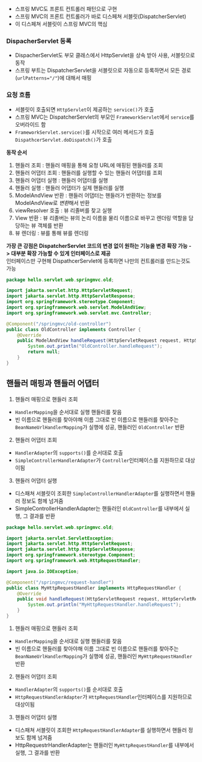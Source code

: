 * 스프링 MVC도 프론트 컨트롤러 패턴으로 구현
* 스프링 MVC의 프론트 컨트롤러가 바로 디스페쳐 서블릿(DispatcherServlet)
* 이 디스페쳐 서블릿이 스프링 MVC의 핵심

### DispacherServlet 등록
* DispacherServlet도 부모 클래스에서 HttpServlet을 상속 받아 사용, 서블릿으로 동작
* 스프링 부트는 DispatcherServlet을 서블릿으로 자동으로 등록하면서 모든 경로 (`urlPatterns="/"`)에 대해서 매핑

### 요청 흐름
* 서블릿이 호출되면 `HttpServlet`이 제공하는 `service()`가 호출
* 스프링 MVC는 DispatcherServlet의 부모인 `FrameworkServlet`에서 `service`를 오버라이드 함
* `FrameworkServlet.service()`를 시작으로 여러 메서드가 호출 `DispathcerServlet.doDispatch()`가 호출

**동작 순서**
1. 핸들러 조회 : 핸들러 매핑을 통해 요청 URL에 매핑된 핸들러를 조회
2. 핸들러 어댑터 조회 : 핸들러를 실행할 수 있는 핸들러 어댑터를 조회
3. 핸들러 어댑터 실행 : 핸들러 어댑터를 실행
4. 핸들러 실행 : 핸들러 어댑터가 실제 핸들러를 실행
5. ModelAndView 반환 : 핸들러 어댑터는 핸들러가 반환하는 정보를 ModelAndView로 *변환*해서 반환
6. viewResolver 호출 : 뷰 리졸버를 찾고 실행
7. View 반환 : 뷰 리졸버는 뷰의 논리 이름을 물리 이름으로 바꾸고 렌더링 역할을 담당하는 뷰 객체를 반환
8. 뷰 렌더링 : 뷰를 통해 뷰를 렌더링

**가장 큰 강점은 DispatcherServlet 코드의 변경 없이 원하는 기능을 변경 확장 가능 - > 대부분 확장 가능할 수 있게 인터페이스로 제공**<br/>
인터페이스만 구현해 DispathcerServlet에 등록하면 나만의 컨트롤러를 만드는것도 가능

```java
package hello.servlet.web.springmvc.old;

import jakarta.servlet.http.HttpServletRequest;
import jakarta.servlet.http.HttpServletResponse;
import org.springframework.stereotype.Component;
import org.springframework.web.servlet.ModelAndView;
import org.springframework.web.servlet.mvc.Controller;

@Component("/springmvc/old-controller")
public class OldController implements Controller {
    @Override
    public ModelAndView handleRequest(HttpServletRequest request, HttpServletResponse response) throws Exception {
        System.out.println("OldController.handleRequest");
        return null;
    }
}

```
## 핸들러 매핑과 핸들러 어댑터
1. 핸들러 매핑으로 핸들러 조회
* `HandlerMapping`을 순서대로 실행 핸들러를 찾음 
* 빈 이름으로 핸들러를 찾아야해 이름 그대로 빈 이름으로 핸들러를 찾아주는 `BeanNameUrlHandlerMapping`가 실행에 성공, 핸들러인 `OldController` 반환

2. 핸들러 어댑터 조회
* `HandlerAdapter`의 `supports()`를 순서대로 호출
* `SimpleControllerHandlerAdapter`가 `Controller`인터페이스를 지원하므로 대상이됨

3. 핸들러 어댑터 실행
* 디스패쳐 서블릿이 조회한 `SimpleControllerHandlerAdapter`를 실행하면서 핸들러 정보도 함께 넘겨줌
* SimpleControllerHandlerAdapter는 핸들러인 `OldController`를 내부에서 실행, 그 결과를 반환

```java
package hello.servlet.web.springmvc.old;

import jakarta.servlet.ServletException;
import jakarta.servlet.http.HttpServletRequest;
import jakarta.servlet.http.HttpServletResponse;
import org.springframework.stereotype.Component;
import org.springframework.web.HttpRequestHandler;

import java.io.IOException;

@Component("/springmvc/request-handler")
public class MyHttpRequestHandler implements HttpRequestHandler {
    @Override
    public void handleRequest(HttpServletRequest request, HttpServletResponse response) throws ServletException, IOException {
        System.out.println("MyHttpRequestHandler.handleRequest");
    }
}

```
1. 핸들러 매핑으로 핸들러 조회
* `HandlerMapping`을 순서대로 실행 핸들러를 찾음
* 빈 이름으로 핸들러를 찾아야해 이름 그대로 빈 이름으로 핸들러를 찾아주는 `BeanNameUrlHandlerMapping`가 실행에 성공, 핸들러인 `MyHttpRequestHandler` 반환

2. 핸들러 어댑터 조회
* `HandlerAdapter`의 `supports()`를 순서대로 호출
* `HttpRequestHandlerAdapter`가 `HttpRequestHandler`인터페이스를 지원하므로 대상이됨

3. 핸들러 어댑터 실행
* 디스패쳐 서블릿이 조회한 `HttpRequestHandlerAdapter`를 실행하면서 핸들러 정보도 함께 넘겨줌
* HttpRequestrHandlerAdapter는 핸들러인 `MyHttpRequestHandler`를 내부에서 실행, 그 결과를 반환

